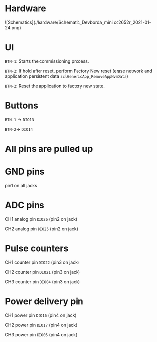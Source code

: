 # Hardware

![Schematics](./hardware/Schematic_Devborda_mini cc2652r_2021-01-24.png)

# UI

`BTN-1`: Starts the commissioning process.

`BTN-2`: If hold after reset, perform Factory New reset (erase network and application persistent data `zclGenericApp_RemoveAppNvmData`)

`BTN-2`: Reset the application to factory new state.

# Buttons

`BTN-1` -> `DIO13`

`BTN-2`-> `DIO14`

# All pins are pulled up


# GND pins
pin1 on all jacks

# ADC pins
CH1 analog pin `DIO26` (pin2 on jack)

CH2 analog pin `DIO25` (pin2 on jack)

# Pulse counters
CH1 counter pin `DIO22` (pin3 on jack)

CH2 counter pin `DIO21` (pin3 on jack)

CH3 counter pin `DIO04` (pin3 on jack)

# Power delivery pin
CH1 power pin `DIO16` (pin4 on jack)

CH2 power pin `DIO17` (pin4 on jack)

CH3 power pin `DIO05` (pin4 on jack)
